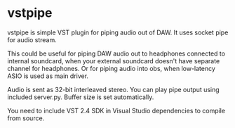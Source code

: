 # vstpipe

vstpipe is simple VST plugin for piping audio out of DAW. It uses socket pipe for audio stream.  

This could be useful for piping DAW audio out to headphones connected to internal soundcard, when your external soundcard doesn't have separate channel for headphones. Or for piping audio into obs, when low-latency ASIO is used as main driver.

Audio is sent as 32-bit interleaved stereo. You can play pipe output using included server.py. Buffer size is set automatically. 

You need to include VST 2.4 SDK in Visual Studio dependencies to compile from source.


